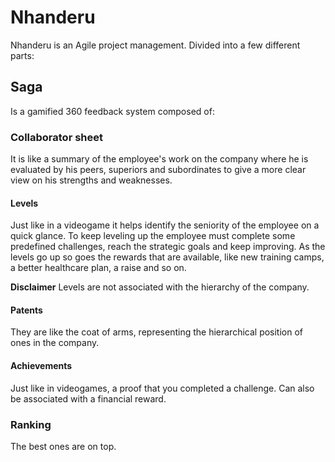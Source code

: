 # Nhanderu
 
Nhanderu is an Agile project management. Divided into a few different parts:
 
## Saga
Is a gamified 360 feedback system composed of:
 
### Collaborator sheet
It is like a summary of the employee's work on the company where he is evaluated by his peers, superiors and subordinates to give a more clear view on his strengths and weaknesses.
 
#### Levels
Just like in a videogame it helps identify the seniority of the employee on a quick glance.
To keep leveling up the employee must complete some predefined challenges, reach the strategic goals and keep improving.
As the levels go up so goes the rewards that are available, like new training camps, a better healthcare plan, a raise and so on.
 
**Disclaimer**
Levels are not associated with the hierarchy of the company.

#### Patents
They are like the coat of arms, representing the hierarchical position of ones in the company.

#### Achievements
Just like in videogames, a proof that you completed a challenge. Can also be associated with a financial reward.

### Ranking
The best ones are on top.